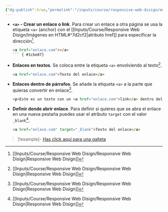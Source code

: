 ```yaml
---
{"dg-publish":true,"permalink":"/inputs/course/responsive-web-disign/enlaces-en-html/","tags":["programation","HTML","DVC/RWD/1"]}
---
```


[^1]: [[Inputs/Course/Responsive Web Disign/Responsive Web Disign\|Responsive Web Disign]]

- **`<a>` - Crear un enlace o link**. Para crear un enlace a otra página se usa la etiqueta `<a>` (anchor) con el [[Inputs/Course/Responsive Web Disign/Imágenes en HTML#^7d2cf2\|atributo href]] para especificar la dirección[^1].
   ```HTML 
   <a href="enlace.com"></a>
   ``` { #1cbe87}

-  **Enlaces en textos**. Se coloca entre la etiqueta `<a>` envolviendo al texto[^1].
   ```HTML 
   <a href="enlace.com">Texto del enlace</a>
   ```

- **Enlaces dentro de párrafos**. Se añade la etiqueta `<a>` a la parte que quieras convertir en enlace[^1].
   ```HTML 
   <p>Este es un texto con un <a href="enlace.com">link</a> dentro del texto</p>
   ```

- **Definir donde abrir enlace**. Para definir si quieres que se abra el enlace en una nueva pestaña puedes usar el atributo `target` con el valor `_blank`[^1].
   ```HTML 
   <a href="enlace.com" target="_blank">Texto del enlace</a>
   ```

> [!example]-
> <a href="https://static.vecteezy.com/system/resources/previews/015/738/191/original/choco-chips-cookies-illustration-png.png" target="_blank">Has click aquí para una galleta</a>